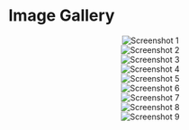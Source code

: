 # Image Gallery

<div align="center">
  <img src="Screenshot 2025-03-19 161525.png" alt="Screenshot 1" style="max-width: 600px; height: auto;">
</div>

<div align="center">
  <img src="Screenshot 2025-03-19 165447.png" alt="Screenshot 2" style="max-width: 100%; height: auto;">
</div>

<div align="center">
  <img src="Screenshot 2025-03-20 061340.png" alt="Screenshot 3" style="max-width: 100%; height: auto;">
</div>

<div align="center">
  <img src="Screenshot 2025-03-20 061417.png" alt="Screenshot 4" style="max-width: 100%; height: auto;">
</div>

<div align="center">
  <img src="Screenshot 2025-03-20 063320.png" alt="Screenshot 5" style="max-width: 100%; height: auto;">
</div>

<div align="center">
  <img src="Screenshot 2025-03-20 065255.png" alt="Screenshot 6" style="max-width: 100%; height: auto;">
</div>

<div align="center">
  <img src="Screenshot 2025-03-20 082051.png" alt="Screenshot 7" style="max-width: 100%; height: auto;">
</div>

<div align="center">
  <img src="Screenshot 2025-03-20 082417.png" alt="Screenshot 8" style="max-width: 100%; height: auto;">
</div>

<div align="center">
  <img src="Screenshot 2025-03-20 105911.png" alt="Screenshot 9" style="max-width: 100%; height: auto;">
</div>
